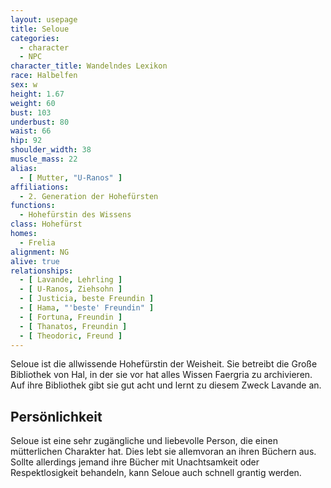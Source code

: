 ```yaml
---
layout: usepage
title: Seloue
categories:
  - character
  - NPC
character_title: Wandelndes Lexikon
race: Halbelfen
sex: w
height: 1.67
weight: 60
bust: 103
underbust: 80
waist: 66
hip: 92
shoulder_width: 38
muscle_mass: 22
alias:
  - [ Mutter, "U-Ranos" ]
affiliations:
  - 2. Generation der Hohefürsten
functions:
  - Hohefürstin des Wissens
class: Hohefürst
homes:
  - Frelia
alignment: NG
alive: true
relationships:
  - [ Lavande, Lehrling ]
  - [ U-Ranos, Ziehsohn ]
  - [ Justicia, beste Freundin ]
  - [ Hama, "'beste' Freundin" ]
  - [ Fortuna, Freundin ]
  - [ Thanatos, Freundin ]
  - [ Theodoric, Freund ]
---
```


Seloue ist die allwissende Hohefürstin der Weisheit. Sie betreibt die Große Bibliothek von Hal, in der sie vor hat alles
Wissen Faergria zu archivieren. Auf ihre Bibliothek gibt sie gut acht und lernt zu diesem Zweck Lavande an.

<!--more-->

## Persönlichkeit

Seloue ist eine sehr zugängliche und liebevolle Person, die einen mütterlichen Charakter hat. Dies lebt sie allemvoran
an ihren Büchern aus. Sollte allerdings jemand ihre Bücher mit Unachtsamkeit oder Respektlosigkeit behandeln, kann Seloue auch
schnell grantig werden.

